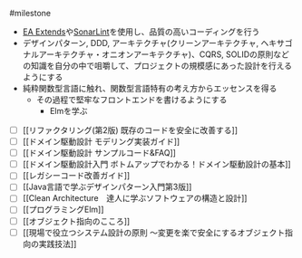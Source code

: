 #milestone 
-   [EA Extends](https://plugins.jetbrains.com/plugin/7622-php-inspections-ea-extended-)や[SonarLint](https://www.sonarlint.org/)を使用し、品質の高いコーディングを行う
-   デザインパターン, DDD, アーキテクチャ(クリーンアーキテクチャ, ヘキサゴナルアーキテクチャ・オニオンアーキテクチャ)、CQRS, SOLIDの原則などの知識を自分の中で咀嚼して、プロジェクトの規模感にあった設計を行えるようにする
-   純粋関数型言語に触れ、関数型言語特有の考え方からエッセンスを得る
    -   その過程で堅牢なフロントエンドを書けるようにする
        -   Elmを学ぶ

- [ ] [[リファクタリング(第2版) 既存のコードを安全に改善する]]
- [ ] [[ドメイン駆動設計 モデリング実装ガイド]]
- [ ] [[ドメイン駆動設計 サンプルコード&FAQ]]
- [ ] [[ドメイン駆動設計入門 ボトムアップでわかる！ドメイン駆動設計の基本]]
- [ ] [[レガシーコード改善ガイド]]
- [ ] [[Java言語で学ぶデザインパターン入門第3版]]
- [ ] [[Clean Architecture　達人に学ぶソフトウェアの構造と設計]]
- [ ] [[プログラミングElm]]
- [ ] [[オブジェクト指向のこころ]]
- [ ] [[現場で役立つシステム設計の原則 〜変更を楽で安全にするオブジェクト指向の実践技法]]